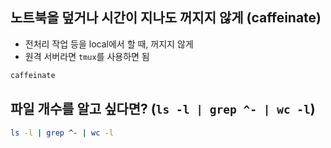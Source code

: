 ## 노트북을 덮거나 시간이 지나도 꺼지지 않게 (caffeinate)

- 전처리 작업 등을 local에서 할 때, 꺼지지 않게
- 원격 서버라면 `tmux`를 사용하면 됨

``` sh
caffeinate
```

## 파일 개수를 알고 싶다면? (`ls -l | grep ^- | wc -l`)

``` sh
ls -l | grep ^- | wc -l
```